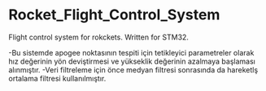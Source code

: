 # Rocket_Flight_Control_System
Flight control system for rokckets. Written for STM32.

-Bu sistemde apogee noktasının tespiti için tetikleyici parametreler olarak hız değerinin yön deviştirmesi ve yükseklik değerinin azalmaya başlaması alınmıştır.
-Veri filtreleme için önce medyan filtresi sonrasında da hareketlş ortalama filtresi kullanılmıştır.

